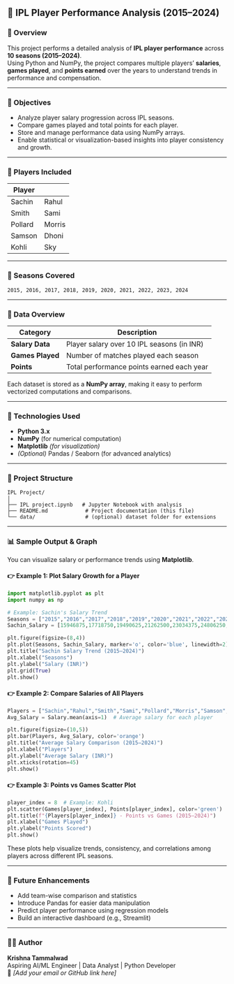 ## 🏏 IPL Player Performance Analysis (2015–2024)

### 📘 Overview  
This project performs a detailed analysis of **IPL player performance** across **10 seasons (2015–2024)**.  
Using Python and NumPy, the project compares multiple players’ **salaries**, **games played**, and **points earned** over the years to understand trends in performance and compensation.

---

### 🎯 Objectives
- Analyze player salary progression across IPL seasons.  
- Compare games played and total points for each player.  
- Store and manage performance data using NumPy arrays.  
- Enable statistical or visualization-based insights into player consistency and growth.

---

### 👥 Players Included
| Player | |
|--------|-------------|
| Sachin | Rahul |
| Smith | Sami |
| Pollard | Morris |
| Samson | Dhoni |
| Kohli | Sky |

---

### 📆 Seasons Covered
`2015, 2016, 2017, 2018, 2019, 2020, 2021, 2022, 2023, 2024`

---

### 🧮 Data Overview

| Category | Description |
|-----------|--------------|
| **Salary Data** | Player salary over 10 IPL seasons (in INR) |
| **Games Played** | Number of matches played each season |
| **Points** | Total performance points earned each year |

Each dataset is stored as a **NumPy array**, making it easy to perform vectorized computations and comparisons.

---

### 🧰 Technologies Used
- **Python 3.x**
- **NumPy** (for numerical computation)
- **Matplotlib** *(for visualization)*
- *(Optional)* Pandas / Seaborn (for advanced analytics)

---

### 📂 Project Structure
```
IPL Project/
│
├── IPL project.ipynb   # Jupyter Notebook with analysis
├── README.md            # Project documentation (this file)
└── data/                # (optional) dataset folder for extensions
```

---

### 📊 Sample Output & Graph

You can visualize salary or performance trends using **Matplotlib**.

#### 👉 Example 1: Plot Salary Growth for a Player
```python
import matplotlib.pyplot as plt
import numpy as np

# Example: Sachin's Salary Trend
Seasons = ["2015","2016","2017","2018","2019","2020","2021","2022","2023","2024"]
Sachin_Salary = [15946875,17718750,19490625,21262500,23034375,24806250,25244493,27849149,30453805,23500000]

plt.figure(figsize=(8,4))
plt.plot(Seasons, Sachin_Salary, marker='o', color='blue', linewidth=2)
plt.title("Sachin Salary Trend (2015–2024)")
plt.xlabel("Seasons")
plt.ylabel("Salary (INR)")
plt.grid(True)
plt.show()
```

#### 👉 Example 2: Compare Salaries of All Players
```python
Players = ["Sachin","Rahul","Smith","Sami","Pollard","Morris","Samson","Dhoni","Kohli","Sky"]
Avg_Salary = Salary.mean(axis=1)  # Average salary for each player

plt.figure(figsize=(10,5))
plt.bar(Players, Avg_Salary, color='orange')
plt.title("Average Salary Comparison (2015–2024)")
plt.xlabel("Players")
plt.ylabel("Average Salary (INR)")
plt.xticks(rotation=45)
plt.show()
```

#### 👉 Example 3: Points vs Games Scatter Plot
```python
player_index = 8  # Example: Kohli
plt.scatter(Games[player_index], Points[player_index], color='green')
plt.title(f"{Players[player_index]} - Points vs Games (2015–2024)")
plt.xlabel("Games Played")
plt.ylabel("Points Scored")
plt.show()
```

These plots help visualize trends, consistency, and correlations among players across different IPL seasons.

---

### 🚀 Future Enhancements
- Add team-wise comparison and statistics  
- Introduce Pandas for easier data manipulation  
- Predict player performance using regression models  
- Build an interactive dashboard (e.g., Streamlit)

---

### 👨‍💻 Author
**Krishna Tammalwad**  
Aspiring AI/ML Engineer | Data Analyst | Python Developer  
📧 *[Add your email or GitHub link here]*  
